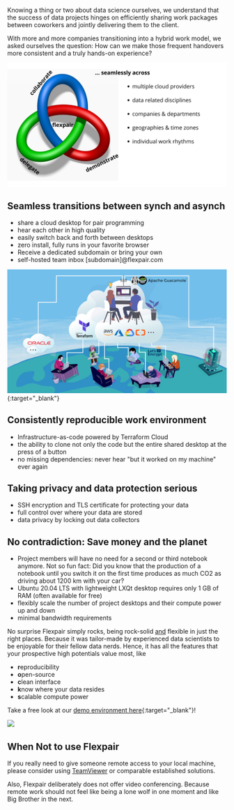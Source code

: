 Knowing a thing or two about data science ourselves, we understand that the success of data projects hinges on efficiently sharing work packages between coworkers and jointly delivering them to the client.

With more and more companies transitioning into a hybrid work model, we asked ourselves the question: How can we make those frequent handovers more consistent and a truly hands-on experience?

![To flexpair means seamless transitions between demonstration, collaboration and delegation.](assets/benefits.png)

## Seamless transitions between synch and asynch

- share a cloud desktop for pair programming
- hear each other in high quality
- easily switch back and forth between desktops 
- zero install, fully runs in your favorite browser
- Receive a dedicated subdomain or bring your own
- self-hosted team inbox [subdomain]@flexpair.com

[![](assets/architecture.png)](http://demo.flexpair.com){:target="_blank"}

## Consistently reproducible work environment

- Infrastructure-as-code powered by Terraform Cloud
- the ability to clone not only the code but the entire shared desktop at the press of a button
- no missing dependencies: never hear "but it worked on my machine" ever again

## Taking privacy and data protection serious

- SSH encryption and TLS certificate for protecting your data
- full control over where your data are stored
- data privacy by locking out data collectors

## No contradiction: Save money and the planet

- Project members will have no need for a second or third notebook anymore. Not so fun fact: Did you know that the production of a notebook until you switch it on the first time produces as much CO2 as driving about 1200 km with your car?
- Ubuntu 20.04 LTS with lightweight LXQt desktop requires only 1 GB of RAM (often available for free)
- flexibly scale the number of project desktops and their compute power up and down
- minimal bandwidth requirements

 No surprise Flexpair simply rocks, being rock-solid <u>and</u> flexible in just the right places. Because it was tailor-made by experienced data scientists to be enjoyable for their fellow data nerds. Hence, it has all the features that your prospective high potentials value most, like
- **r**eproducibility
- **o**pen-source
- **c**lean interface
- **k**now where your data resides
- **s**calable compute power 

Take a free look at our [demo environment here](http://demo.flexpair.com){:target="_blank"}!

![](assets/screenshots.gif)

## When Not to use Flexpair

If you really need to give someone remote access to your local machine, please consider using [TeamViewer](https://www.teamviewer.com/en/) or comparable established solutions.

Also, Flexpair deliberately does not offer video conferencing. Because remote work should not feel like being a lone wolf in one moment and like Big Brother in the next.